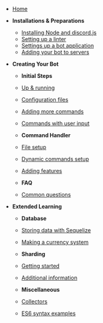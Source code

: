 * [Home](/)

* **Installations & Preparations**
	* [Installing Node and discord.js](/preparations/)
	* [Setting up a linter](/preparations/setting-up-a-linter)
	* [Settings up a bot application](/preparations/setting-up-a-bot-application)
	* [Adding your bot to servers](/preparations/adding-your-bot-to-servers)

* **Creating Your Bot**
	* **Initial Steps**
	* [Up & running](/creating-your-bot/)
	* [Configuration files](/creating-your-bot/configuration-files)
	* [Adding more commands](/creating-your-bot/adding-more-commands)
	* [Commands with user input](/creating-your-bot/commands-with-user-input)

	* **Command Handler**
	* [File setup](/command-handling/)
	* [Dynamic commands setup](/command-handling/dynamic-commands)
	* [Adding features](/command-handling/adding-features)

	* **FAQ**
	* [Common questions](/creating-your-bot/common-questions)

* **Extended Learning**
	* **Database**
	* [Storing data with Sequelize](/sequelize/)
	* [Making a currency system](/sequelize/currency)
	
	* **Sharding**
	* [Getting started](/sharding/)
	* [Additional information](/sharding/additional-information)
	
	* **Miscellaneous**
	* [Collectors](/creating-your-bot/collectors)
	* [ES6 syntax examples](/additional-info/es6-syntax)

